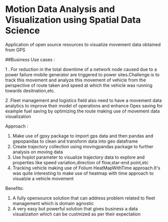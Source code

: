 # Motion Data Analysis and Visualization using Spatial Data Science

Application of open source resources to visualize movement data obtained from GPS

##Business Use cases :

1 . For reduction in the total downtime of a network node caused due to a power failure mobile generator are triggered to power sites.Challenge is to track this movement and analyze this movement of vehicle from the perspective of route taken and speed at which the vehicle was running towards desitnation,etc.

2 .Fleet management and logistics field also need to have a movement data analytics to improve their model of operations and enhance Opex saving for example fuel saving by optimizing the route making use of movement data visualization 

Approach : 

1. Make use of gpxy package to import gps data and then pandas and gepopandas to clean and transform data into geo dataframe
2. Create trajectory collection using movingpandas package to further analysis on moving data
3. Use hvplot parameter to visualize trajectory data to explore and properties like speed variation,direction of flow,star-end point,etc
4. Tracking vehicle making use of Folium HeatMapWithTime approach.It's was quite interesting to make use of heatmap with time approach to visualzie a vehicle movement

Benefits:
1. A fully opensource solution that can address problem related to fleet management which is domain agnostic
2. A very easy but powerful solution that gives business a data visualization which can be custmized as per their expectation


